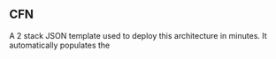 ## CFN
A 2 stack JSON template used to deploy this architecture in minutes.
It automatically populates the
